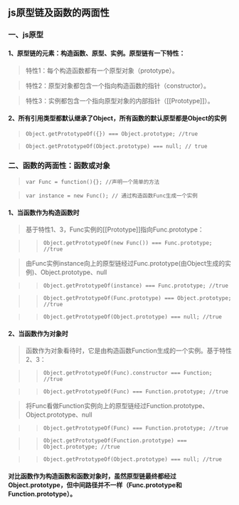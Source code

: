 ## js原型链及函数的两面性

### 一、js原型

#### 1、原型链的元素：构造函数、原型、实例。原型链有一下特性：

> 特性1：每个构造函数都有一个原型对象（prototype）。

> 特性2：原型对象都包含一个指向构造函数的指针（constructor）。

> 特性3：实例都包含一个指向原型对象的内部指针（[[Prototype]]）。

#### 2、所有引用类型都默认继承了Object，所有函数的默认原型都是Object的实例

> `Object.getPrototypeOf({}) === Object.prototype; //true`

> `Object.getPrototypeOf(Object.prototype) === null; // true`

### 二、函数的两面性：函数或对象

> `var Func = function(){}; //声明一个简单的方法`

> `var instance = new Func(); // 通过构造函数Func生成一个实例`

#### 1、当函数作为构造函数时

> 基于特性1、3，Func实例的[[Prototype]]指向Func.prototype：

>> `Object.getPrototypeOf(new Func()) === Func.prototype; //true`

> 由Func实例instance向上的原型链经过Func.prototype(由Object生成的实例)、Object.prototype、null

>> `Object.getPrototypeOf(instance) === Func.prototype; //true`

>> `Object.getPrototypeOf(Func.prototype) === Object.prototype; //true`

>> `Object.getPrototypeOf(Object.prototype) === null; //true`

#### 2、当函数作为对象时

> 函数作为对象看待时，它是由构造函数Function生成的一个实例。基于特性2、3：

>> `Object.getPrototypeOf(Func).constructor === Function; //true`

>> `Object.getPrototypeOf(Func) === Function.prototype; //true`

> 将Func看做Function实例向上的原型链经过Function.prototype、Object.prototype、null

>> `Object.getPrototypeOf(Func) === Function.prototype; //true`

>> `Object.getPrototypeOf(Function.prototype) === Object.prototype; //true`

>> `Object.getPrototypeOf(Object.prototype) === null; //true`

#### 对比函数作为构造函数和函数对象时，虽然原型链最终都经过Object.prototype，但中间路径并不一样（Func.prototype和Function.prototype）。